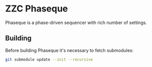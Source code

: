 # ZZC Phaseque

Phaseque is a phase-driven sequencer with rich number of settings.

## Building

Before building Phaseque it's necessary to fetch submodules:

```bash
git submodule update --init --recursive
```
